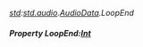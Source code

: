 _[std](../../modules/std/std-module.md):[std.audio](../../modules/std/std-audio.md).[AudioData](../../modules/std/std-audio-audiodata.md).LoopEnd_
##### Property LoopEnd:[Int](../../modules/wonkey/wonkey-types-int.md)

